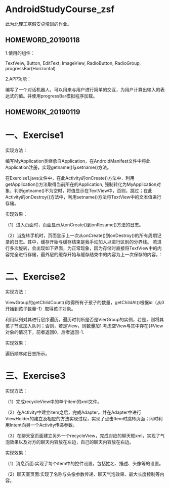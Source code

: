 # AndroidStudyCourse_zsf
此为北理工寒假安卓培训的作业。

## HOMEWORD_20190118
1.使用的组件：

TextVeiw, Button, EditText, ImageView, RadioButton, RadioGroup, progressBar(Horizontal)

2.APP功能：

编写了一个对话机器人，可以用来与用户进行简单的交互，为用户计算出输入的表达式的值。并使用progressBar模拟程序加载。

## HOMEWORK_20190119
# 一、Exercise1
实现方法：

编写MyApplication类继承自Application，在AndroidManifest文件中将此Application注册，实现getname()与setname()方法。
	
在Exercise1.java文件中，在此Activity的onCreate()方法中，利用getApplication()方法取得当前所在的Application, 强制转化为MyApplication对象，判断getname()不为空时，将值显示在TextView中，否则，跳过；在此Activity的onDestroy()方法中，利用setname()方法将TextView中的文本值进行存储。
	
实现效果：

（1）进入页面时，页面显示从onCreate()到onResume()方法的日志。

（2）当旋转手机时，页面显示上一次从onCreate()到onDestroy()的所有周期记录的日志。其中，缓存开始与缓存结束是我手动加入以进行区别的分界线。
若进行多次旋转，会出现如下界面，为正常现象，因为存储时直接将TextView中的内容完全进行存储，最外层的缓存开始与缓存结束中的内容为上一次保存的内容。：

# 二、Exercise2
实现方法：

ViewGroup的getChildCount()取得所有子孩子的数量，getChildAt()根据id（从0开始到孩子数量-1）取得孩子对象。

利用队列对其进行层序遍历。遍历时判断是否是VierGroup的实例，若是，则将其孩子节点加入队列；否则，若是View，则数量加1.考虑空View与其中存在非View对象的情况下，前者返回0，后者返回-1.

实现效果：

遍历顺序如日志所示。

# 三、Exercise3
实现方法：

（1）完成recycleView中的单个item的xml文件。

（2）在Activity中建立item之后，完成Adapter。并在Adapter中进行ViewHolder的建立及相应的方法实现过程，实现了点击Item时跳转页面；同时利用Intent向另一个Activity传递参数。

（3）在聊天室页面建立另外一个recycleView，完成对应的聊天框xml，实现了气泡效果以及对方的聊天内容放在左边，自己的聊天内容放在右边。

实现效果：

（1）消息页面:实现了每个item中的控件设置，包括姓名、描述、头像等的设置。

（2）聊天室页面:实现了名称与头像参数传递、聊天气泡效果、最大长度控制等内容。
